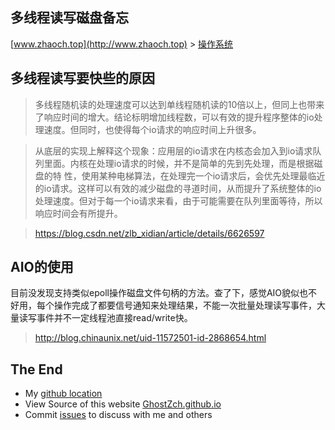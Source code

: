 ## 多线程读写磁盘备忘

[www.zhaoch.top](http://www.zhaoch.top) > [操作系统](http://www.zhaoch.top/操作系统)

## 多线程读写要快些的原因

> 多线程随机读的处理速度可以达到单线程随机读的10倍以上，但同上也带来了响应时间的增大。结论标明增加线程数，可以有效的提升程序整体的io处理速度。但同时，也使得每个io请求的响应时间上升很多。

> 从底层的实现上解释这个现象：应用层的io请求在内核态会加入到io请求队列里面。内核在处理io请求的时候，并不是简单的先到先处理，而是根据磁盘的特 性，使用某种电梯算法，在处理完一个io请求后，会优先处理最临近的io请求。这样可以有效的减少磁盘的寻道时间，从而提升了系统整体的io处理速度。但对于每一个io请求来看，由于可能需要在队列里面等待，所以响应时间会有所提升。

> https://blog.csdn.net/zlb_xidian/article/details/6626597

## AIO的使用

目前没发现支持类似epoll操作磁盘文件句柄的方法。查了下，感觉AIO貌似也不好用，每个操作完成了都要信号通知来处理结果，不能一次批量处理读写事件，大量读写事件并不一定线程池直接read/write快。

> http://blog.chinaunix.net/uid-11572501-id-2868654.html

## The End

+ My [github location](https://github.com/GhostZCH/)
+ View Source of this website [GhostZch.github.io](https://github.com/GhostZCH/GhostZch.github.io/)
+ Commit [issues](https://github.com/GhostZCH/GhostZch.github.io/issues) to discuss with me and others
